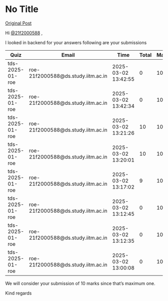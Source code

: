 # No Title

[Original Post](https://discourse.onlinedegree.iitm.ac.in/t/168832/73)

<p>Hi <a class="mention" href="/u/21f2000588">@21f2000588</a> ,</p>
<p>I looked in backend for your answers following are your submissions</p>
<div class="md-table">
<table>
<thead>
<tr>
<th>Quiz</th>
<th>Email</th>
<th>Time</th>
<th>Total</th>
<th>Max</th>
</tr>
</thead>
<tbody>
<tr>
<td>tds-2025-01-roe</td>
<td>roe-21f2000588@ds.study.iitm.ac.in</td>
<td>2025-03-02 13:42:55</td>
<td>0</td>
<td>10</td>
</tr>
<tr>
<td>tds-2025-01-roe</td>
<td>roe-21f2000588@ds.study.iitm.ac.in</td>
<td>2025-03-02 13:42:34</td>
<td>0</td>
<td>10</td>
</tr>
<tr>
<td>tds-2025-01-roe</td>
<td>roe-21f2000588@ds.study.iitm.ac.in</td>
<td>2025-03-02 13:21:26</td>
<td>10</td>
<td>10</td>
</tr>
<tr>
<td>tds-2025-01-roe</td>
<td>roe-21f2000588@ds.study.iitm.ac.in</td>
<td>2025-03-02 13:20:01</td>
<td>10</td>
<td>10</td>
</tr>
<tr>
<td>tds-2025-01-roe</td>
<td>roe-21f2000588@ds.study.iitm.ac.in</td>
<td>2025-03-02 13:17:02</td>
<td>9</td>
<td>10</td>
</tr>
<tr>
<td>tds-2025-01-roe</td>
<td>roe-21f2000588@ds.study.iitm.ac.in</td>
<td>2025-03-02 13:12:45</td>
<td>0</td>
<td>10</td>
</tr>
<tr>
<td>tds-2025-01-roe</td>
<td>roe-21f2000588@ds.study.iitm.ac.in</td>
<td>2025-03-02 13:12:35</td>
<td>0</td>
<td>10</td>
</tr>
<tr>
<td>tds-2025-01-roe</td>
<td>roe-21f2000588@ds.study.iitm.ac.in</td>
<td>2025-03-02 13:00:08</td>
<td>0</td>
<td>10</td>
</tr>
</tbody>
</table>
</div><p>We will consider your submission of 10 marks since that’s maximum one.</p>
<p>Kind regards</p>